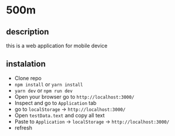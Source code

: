 # 500m

## description

this is a web application for mobile device

## instalation

- Clone repo
- `npm install` or `yarn install`
- `yarn dev` or `npm run dev`
- Open your browser go to `http://localhost:3000/`
- Inspect and go to `Application` tab
- go to `localStorage` -> `http://localhost:3000/`
- Open `testData.text` and copy all text
- Paste to `Application` -> `localStorage` -> `http://localhost:3000/`
- refresh
